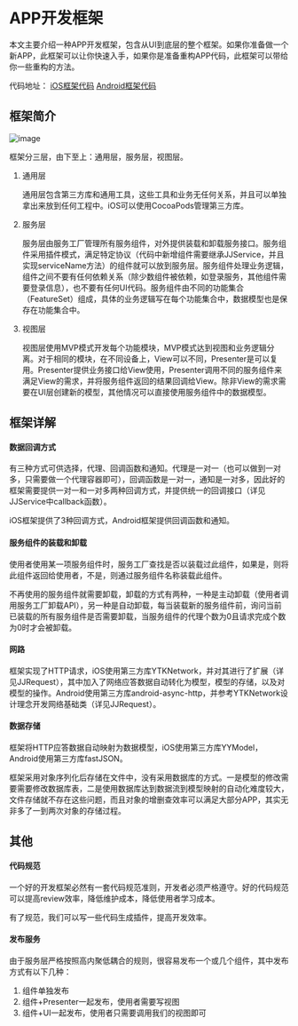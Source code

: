 # APP开发框架

本文主要介绍一种APP开发框架，包含从UI到底层的整个框架。如果你准备做一个新APP，此框架可以让你快速入手，如果你是准备重构APP代码，此框架可以带给你一些重构的方法。

代码地址：
[iOS框架代码](https://github.com/hamilyjing/JJAppFramework/tree/master/JJiOSFramework)
[Android框架代码](https://github.com/hamilyjing/JJAppFramework/tree/master/JJAndroidFramework)

## 框架简介

![image](https://mmbiz.qlogo.cn/mmbiz/YTAjOycganMibYRRc0zeYQSywpN6kTvHYeLH01iahUPyxQxf1xTy5mu0V4ibJatzQphSSvM97rBr2k5IgicQgpayAA/0?wx_fmt=png)

框架分三层，由下至上：通用层，服务层，视图层。

1. 通用层

	通用层包含第三方库和通用工具，这些工具和业务无任何关系，并且可以单独拿出来放到任何工程中。iOS可以使用CocoaPods管理第三方库。
	
2. 服务层
	
	服务层由服务工厂管理所有服务组件，对外提供装载和卸载服务接口。服务组件采用插件模式，满足特定协议（代码中新增组件需要继承JJService，并且实现serviceName方法）的组件就可以放到服务层。服务组件处理业务逻辑，组件之间不要有任何依赖关系（除少数组件被依赖，如登录服务，其他组件需要登录信息），也不要有任何UI代码。服务组件由不同的功能集合（FeatureSet）组成，具体的业务逻辑写在每个功能集合中，数据模型也是保存在功能集合中。
	
3. 视图层

	视图层使用MVP模式开发每个功能模块，MVP模式达到视图和业务逻辑分离。对于相同的模块，在不同设备上，View可以不同，Presenter是可以复用。Presenter提供业务接口给View使用，Presenter调用不同的服务组件来满足View的需求，并将服务组件返回的结果回调给View。除非View的需求需要在UI层创建新的模型，其他情况可以直接使用服务组件中的数据模型。

## 框架详解

#### 数据回调方式

有三种方式可供选择，代理、回调函数和通知。代理是一对一（也可以做到一对多，只需要做一个代理容器即可），回调函数是一对一，通知是一对多，因此好的框架需要提供一对一和一对多两种回调方式，并提供统一的回调接口（详见JJService中callback函数）。

iOS框架提供了3种回调方式，Android框架提供回调函数和通知。

#### 服务组件的装载和卸载

使用者使用某一项服务组件时，服务工厂查找是否以装载过此组件，如果是，则将此组件返回给使用者，不是，则通过服务组件名称装载此组件。

不再使用的服务组件就需要卸载，卸载的方式有两种，一种是主动卸载（使用者调用服务工厂卸载API），另一种是自动卸载，每当装载新的服务组件前，询问当前已装载的所有服务组件是否需要卸载，当服务组件的代理个数为0且请求完成个数为0时才会被卸载。

#### 网路

框架实现了HTTP请求，iOS使用第三方库YTKNetwork，并对其进行了扩展（详见JJRequest），其中加入了网络应答数据自动转化为模型，模型的存储，以及对模型的操作。Android使用第三方库android-async-http，并参考YTKNetwork设计理念开发网络基础类（详见JJRequest）。

#### 数据存储

框架将HTTP应答数据自动映射为数据模型，iOS使用第三方库YYModel，Android使用第三方库fastJSON。

框架采用对象序列化后存储在文件中，没有采用数据库的方式。一是模型的修改需要需要修改数据库表，二是使用数据库达到数据流到模型映射的自动化难度较大，文件存储就不存在这些问题，而且对象的增删查效率可以满足大部分APP，其实无非多了一到两次对象的存储过程。

## 其他

#### 代码规范

一个好的开发框架必然有一套代码规范准则，开发者必须严格遵守。好的代码规范可以提高review效率，降低维护成本，降低使用者学习成本。

有了规范，我们可以写一些代码生成插件，提高开发效率。

#### 发布服务

由于服务层严格按照高内聚低耦合的规则，很容易发布一个或几个组件，其中发布方式有以下几种：

1. 组件单独发布
2. 组件+Presenter一起发布，使用者需要写视图
3. 组件+UI一起发布，使用者只需要调用我们的视图即可
